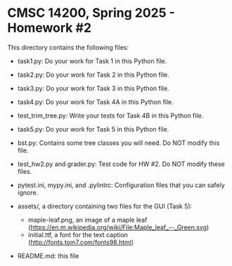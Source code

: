 # CMSC 14200, Spring 2025 - Homework #2

This directory contains the following files:

- task1.py: Do your work for Task 1 in this Python file.
- task2.py: Do your work for Task 2 in this Python file.
- task3.py: Do your work for Task 3 in this Python file.
- task4.py: Do your work for Task 4A in this Python file.
- test_trim_tree.py: Write your tests for Task 4B in this Python file.
- task5.py: Do your work for Task 5 in this Python file.

- bst.py: Contains some tree classes you will need. Do NOT modify this file.

- test_hw2.py and grader.py: Test code for HW #2. Do NOT modify these files.

- pytest.ini, mypy.ini, and .pylintrc: Configuration files that you can safely ignore.

- assets/, a directory containing two files for the GUI (Task 5):
  - maple-leaf.png, an image of a maple leaf
      (https://en.m.wikipedia.org/wiki/File:Maple_leaf_--_Green.svg)
  - initial.ttf, a font for the text caption
      (http://fonts.tom7.com/fonts98.html)

- README.md: this file
